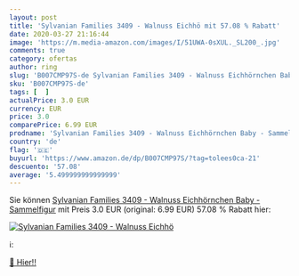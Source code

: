 ```yaml
---
layout: post
title: 'Sylvanian Families 3409 - Walnuss Eichhö mit 57.08 % Rabatt'
date: 2020-03-27 21:16:44
image: 'https://m.media-amazon.com/images/I/51UWA-0sXUL._SL200_.jpg'
comments: true
category: ofertas
author: ring
slug: 'B007CMP97S-de Sylvanian Families 3409 - Walnuss Eichhörnchen Baby -...'
sku: 'B007CMP97S-de'
tags: [  ]
actualPrice: 3.0 EUR
currency: EUR
price: 3.0
comparePrice: 6.99 EUR
prodname: 'Sylvanian Families 3409 - Walnuss Eichhörnchen Baby - Sammelfigur'
country: 'de'
flag: '🇩🇪'
buyurl: 'https://www.amazon.de/dp/B007CMP97S/?tag=tolees0ca-21'
descuento: '57.08'
average: '5.499999999999999'
---
```


Sie können [Sylvanian Families 3409 - Walnuss Eichhörnchen Baby - Sammelfigur](https://www.amazon.de/dp/B007CMP97S/?tag=tolees0ca-21) mit Preis 3.0 EUR (original: 6.99 EUR) 57.08 % Rabatt hier:

[![Sylvanian Families 3409 - Walnuss Eichhö](https://m.media-amazon.com/images/I/51UWA-0sXUL._SL200_.jpg)](https://www.amazon.de/dp/B007CMP97S/?tag=tolees0ca-21)

ℹ️:


[🛒 Hier!!](https://www.amazon.de/dp/B007CMP97S/?tag=tolees0ca-21)
